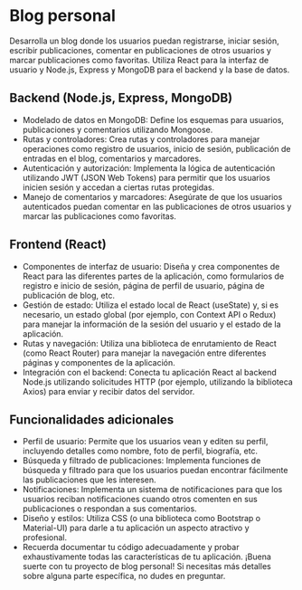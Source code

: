 
# Blog personal

Desarrolla un blog donde los usuarios puedan registrarse, iniciar sesión, escribir publicaciones, comentar en publicaciones de otros usuarios y marcar publicaciones como favoritas. Utiliza React para la interfaz de usuario y Node.js, Express y MongoDB para el backend y la base de datos.

## Backend (Node.js, Express, MongoDB)
- Modelado de datos en MongoDB: Define los esquemas para usuarios, publicaciones y comentarios utilizando Mongoose.
- Rutas y controladores: Crea rutas y controladores para manejar operaciones como registro de usuarios, inicio de sesión, publicación de entradas en el blog, comentarios y marcadores.
- Autenticación y autorización: Implementa la lógica de autenticación utilizando JWT (JSON Web Tokens) para permitir que los usuarios inicien sesión y accedan a ciertas rutas protegidas.
- Manejo de comentarios y marcadores: Asegúrate de que los usuarios autenticados puedan comentar en las publicaciones de otros usuarios y marcar las publicaciones como favoritas.
## Frontend (React)
- Componentes de interfaz de usuario: Diseña y crea componentes de React para las diferentes partes de la aplicación, como formularios de registro e inicio de sesión, página de perfil de usuario, página de publicación de blog, etc.
- Gestión de estado: Utiliza el estado local de React (useState) y, si es necesario, un estado global (por ejemplo, con Context API o Redux) para manejar la información de la sesión del usuario y el estado de la aplicación.
- Rutas y navegación: Utiliza una biblioteca de enrutamiento de React (como React Router) para manejar la navegación entre diferentes páginas y componentes de la aplicación.
- Integración con el backend: Conecta tu aplicación React al backend Node.js utilizando solicitudes HTTP (por ejemplo, utilizando la biblioteca Axios) para enviar y recibir datos del servidor.
## Funcionalidades adicionales
- Perfil de usuario: Permite que los usuarios vean y editen su perfil, incluyendo detalles como nombre, foto de perfil, biografía, etc.
- Búsqueda y filtrado de publicaciones: Implementa funciones de búsqueda y filtrado para que los usuarios puedan encontrar fácilmente las publicaciones que les interesen.
- Notificaciones: Implementa un sistema de notificaciones para que los usuarios reciban notificaciones cuando otros comenten en sus publicaciones o respondan a sus comentarios.
- Diseño y estilos: Utiliza CSS (o una biblioteca como Bootstrap o Material-UI) para darle a tu aplicación un aspecto atractivo y profesional.
- Recuerda documentar tu código adecuadamente y probar exhaustivamente todas las características de tu aplicación. ¡Buena suerte con tu proyecto de blog personal! Si necesitas más detalles sobre alguna parte específica, no dudes en preguntar.